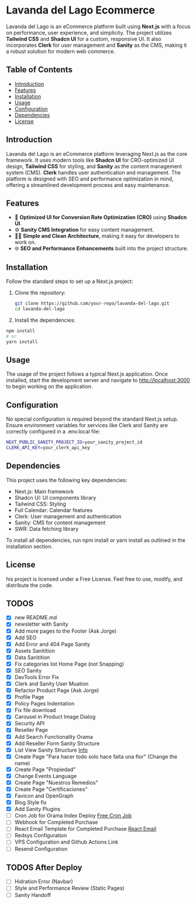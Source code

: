 # Lavanda del Lago Ecommerce

Lavanda del Lago is an eCommerce platform built using **Next.js** with a focus on performance, user experience, and simplicity. The project utilizes **Tailwind CSS** and **Shadcn UI** for a custom, responsive UI. It also incorporates **Clerk** for user management and **Sanity** as the CMS, making it a robust solution for modern web commerce.

## Table of Contents

- [Introduction](#introduction)
- [Features](#features)
- [Installation](#installation)
- [Usage](#usage)
- [Configuration](#configuration)
- [Dependencies](#dependencies)
- [License](#license)

## Introduction

Lavanda del Lago is an eCommerce platform leveraging Next.js as the core framework. It uses modern tools like **Shadcn UI** for CRO-optimized UI design, **Tailwind CSS** for styling, and **Sanity** as the content management system (CMS). **Clerk** handles user authentication and management. The platform is designed with SEO and performance optimization in mind, offering a streamlined development process and easy maintenance.

## Features

- 🤑 **Optimized UI for Conversion Rate Optimization (CRO)** using **Shadcn UI**.
- ⚙️ **Sanity CMS Integration** for easy content management.
- 👨‍💻 **Simple and Clean Architecture**, making it easy for developers to work on.
- 🌐 **SEO and Performance Enhancements** built into the project structure.

## Installation

Follow the standard steps to set up a Next.js project:

1. Clone the repository:

   ```bash
   git clone https://github.com/your-repo/lavanda-del-lago.git
   cd lavanda-del-lago
   ```

2. Install the dependencies:

  ```bash  
  npm install
  # or
  yarn install
  ```

## Usage

The usage of the project follows a typical Next.js application. Once installed, start the development server and navigate to <http://localhost:3000> to begin working on the application.

## Configuration

No special configuration is required beyond the standard Next.js setup. Ensure environment variables for services like Clerk and Sanity are correctly configured in a .env.local file:

  ```bash  
  NEXT_PUBLIC_SANITY_PROJECT_ID=your_sanity_project_id
  CLERK_API_KEY=your_clerk_api_key
  ```

## Dependencies

This project uses the following key dependencies:

- Next.js: Main framework
- Shadcn UI: UI components library
- Tailwind CSS: Styling
- Full Calendar: Calendar features
- Clerk: User management and authentication
- Sanity: CMS for content management
- SWR: Data fetching library

To install all dependencies, run npm install or yarn install as outlined in the installation section.

## License

his project is licensed under a Free License. Feel free to use, modify, and distribute the code.

## TODOS

- [x] new README.md
- [x] newsletter with Sanity
- [x] Add more pages to the Footer (Ask Jorge)
- [x] Add SEO
- [x] Add Error and 404 Page Sanity
- [x] Assets Sanitition
- [x] Data Sanitition
- [x] Fix categories list Home Page (not Snapping)
- [x] SEO Sanity
- [x] DevTools Error Fix
- [x] Clerk and Sanity User Muation
- [x] Refactor Product Page (Ask Jorge)
- [x] Profile Page
- [x] Policy Pages Indentation
- [x] Fix file download
- [x] Carousel in Product Image Dialog
- [x] Security API
- [x] Reseller Page
- [x] Add Search Functionality Orama
- [x] Add Reseller Form Sanity Structure
- [x] List View Sanity Structure [Info](https://www.sanity.io/docs/structure-builder-introduction)
- [x] Create Page "Para hacer todo solo hace falta una flor" (Change the name)
- [x] Create Page "Propiedad"
- [x] Change Events Language
- [x] Create Page "Nuestros Remedios"
- [x] Create Page "Certificaciones"
- [x] Favicon and OpenGraph
- [x] Blog Style fix
- [x] Add Sanity Plugins
- [ ] Cron Job for Orama Index Deploy [Free Cron Job](https://cron-job.org/en/)
- [ ] Webhook for Completed Purchase
- [ ] React Email Template for Completed Purchase [React Email](https://react.email/)
- [ ] Redsys Configuration
- [ ] VPS Configuration and Github Actions Link
- [ ] Resend Configuration

## TODOS After Deploy

- [ ] Hidration Error (Navbar)
- [ ] Style and Performance Review (Static Pages)
- [ ] Sanity Handoff
